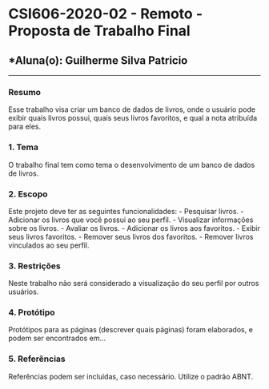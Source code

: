 # **CSI606-2020-02 - Remoto - Proposta de Trabalho Final**
## *Aluna(o): Guilherme Silva Patricio

--------------

<!-- Descrever um resumo sobre o trabalho. -->

### Resumo

  Esse trabalho visa criar um banco de dados de livros, onde o usuário pode exibir quais livros possui, quais seus livros favoritos, e qual a nota atribuída para eles.
  
<!-- Apresentar o tema. -->
### 1. Tema

  O trabalho final tem como tema o desenvolvimento de um banco de dados de livros.

<!-- Descrever e limitar o escopo da aplicação. -->
### 2. Escopo

  Este projeto deve ter as seguintes funcionalidades:
    - Pesquisar livros.
    - Adicionar os livros que você possui ao seu perfil.
    - Visualizar informações sobre os livros.
    - Avaliar os livros.
    - Adicionar os livros aos favoritos.
    - Exibir seus livros favoritos.
    - Remover seus livros dos favoritos.
    - Remover livros vinculados ao seu perfil.

<!-- Apresentar restrições de funcionalidades e de escopo. -->
### 3. Restrições

  Neste trabalho não será considerado a visualização do seu perfil por outros usuários.

<!-- Construir alguns protótipos para a aplicação, disponibilizá-los no Github e descrever o que foi considerado. //-->
### 4. Protótipo

  Protótipos para as páginas (descrever quais páginas) foram elaborados, e podem ser encontrados em...

### 5. Referências

  Referências podem ser incluídas, caso necessário. Utilize o padrão ABNT.
